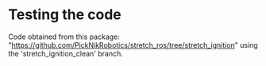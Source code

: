 # Testing the code

Code obtained from this package: "https://github.com/PickNikRobotics/stretch_ros/tree/stretch_ignition" using the 'stretch_ignition_clean' branch.